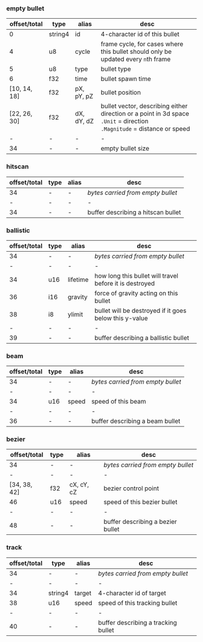 ### empty bullet
|offset/total|type|alias|desc|
|-|-|-|-|
|0|string4|id|4-character id of this bullet|
|4|u8|cycle|frame cycle, for cases where this bullet should only be updated every `n`th frame|
|5|u8|type|bullet type|
|6|f32|time|bullet spawn time|
|[10, 14, 18]|f32|pX, pY, pZ|bullet position|
|[22, 26, 30]|f32|dX, dY, dZ|bullet vector, describing either direction or a point in 3d space<br>`.Unit` = direction<br>`.Magnitude` = distance or speed|
|-|-|-|-|
|34|-|-|empty bullet size|

### hitscan
|offset/total|type|alias|desc|
|-|-|-|-|
|34|-|-|*bytes carried from empty bullet*|
|-|-|-|-|
|34|-|-|buffer describing a hitscan bullet|

### ballistic
|offset/total|type|alias|desc|
|-|-|-|-|
|34|-|-|*bytes carried from empty bullet*|
|-|-|-|-|
|34|u16|lifetime|how long this bullet will travel before it is destroyed|
|36|i16|gravity|force of gravity acting on this bullet|
|38|i8|ylimit|bullet will be destroyed if it goes below this y-value|
|-|-|-|-|
|39|-|-|buffer describing a ballistic bullet|

### beam
|offset/total|type|alias|desc|
|-|-|-|-|
|34|-|-|*bytes carried from empty bullet*|
|-|-|-|-|
|34|u16|speed|speed of this beam|
|-|-|-|-|
|36|-|-|buffer describing a beam bullet|

### bezier
|offset/total|type|alias|desc|
|-|-|-|-|
|34|-|-|*bytes carried from empty bullet*|
|-|-|-|-|
|[34, 38, 42]|f32|cX, cY, cZ|bezier control point|
|46|u16|speed|speed of this bezier bullet|
|-|-|-|-|
|48|-|-|buffer describing a bezier bullet|

### track
|offset/total|type|alias|desc|
|-|-|-|-|
|34|-|-|*bytes carried from empty bullet*|
|-|-|-|-|
|34|string4|target|4-character id of target|
|38|u16|speed|speed of this tracking bullet|
|-|-|-|-|
|40|-|-|buffer describing a tracking bullet|